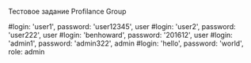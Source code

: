 Тестовое задание Profilance Group

#login: 'user1', password: 'user12345', user
#login: 'user2', password: 'user222', user
#login: 'benhoward', password: '201612', user
#login: 'admin1', password: 'admin322', admin
#login: 'hello', password: 'world', role: admin
